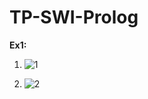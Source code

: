 # TP-SWI-Prolog

__Ex1:__

1) ![1](https://github.com/user-attachments/assets/36900b04-639e-4364-bc31-58b16fa613c4)

2) ![2](https://github.com/user-attachments/assets/aa7a51bc-bfad-4e1f-aa05-4bab0ae2f2f0)
